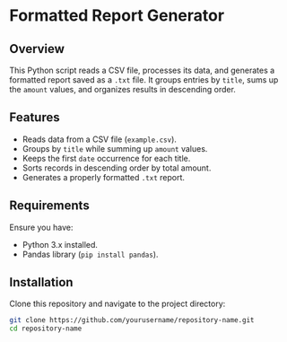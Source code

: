 # Formatted Report Generator

## Overview
This Python script reads a CSV file, processes its data, and generates a formatted report saved as a `.txt` file. It groups entries by `title`, sums up the `amount` values, and organizes results in descending order.

## Features
- Reads data from a CSV file (`example.csv`).
- Groups by `title` while summing up `amount` values.
- Keeps the first `date` occurrence for each title.
- Sorts records in descending order by total amount.
- Generates a properly formatted `.txt` report.

## Requirements
Ensure you have:
- Python 3.x installed.
- Pandas library (`pip install pandas`).

## Installation
Clone this repository and navigate to the project directory:

```sh
git clone https://github.com/yourusername/repository-name.git
cd repository-name
